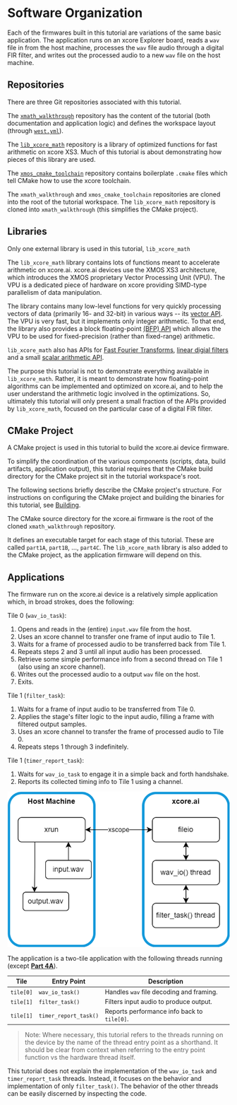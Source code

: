 
# Software Organization

Each of the firmwares built in this tutorial are variations of the same basic
application. The application runs on an xcore Explorer board, reads a `wav`
file in from the host machine, processes the `wav` file audio through a digital
FIR filter, and writes out the processed audio to a new `wav` file on the host
machine.

## Repositories

There are three Git repositories associated with this tutorial.

The [`xmath_walkthrough`](https://github.com/astewart-xmos/xmath_walkthrough)
repository has the content of the tutorial (both documentation and application
logic) and defines the workspace layout (through
[`west.yml`](https://github.com/astewart-xmos/xmath_walkthrough/blob/master/west.yml)).

The
[`lib_xcore_math`](https://github.com/xmos/lib_xcore_math/tree/v2.1.1/lib_xcore_math)
repository is a library of optimized functions for fast arithmetic on xcore XS3.
Much of this tutorial is about demonstrating how pieces of this library are
used.

The [`xmos_cmake_toolchain`](https://github.com/xmos/xmos_cmake_toolchain)
repository contains boilerplate `.cmake` files which tell CMake how to use the
xcore toolchain.

The `xmath_walkthrough` and `xmos_cmake_toolchain` repositories are cloned into
the root of the tutorial workspace. The `lib_xcore_math` repository is cloned
into `xmath_walkthrough` (this simplifies the CMake project).

## Libraries

Only one external library is used in this tutorial, `lib_xcore_math`

The `lib_xcore_math` library contains lots of functions meant to accelerate
arithmetic on xcore.ai. xcore.ai devices use the XMOS XS3 architecture, which
introduces the XMOS proprietary Vector Processing Unit (VPU). The VPU is a
dedicated piece of hardware on xcore providing SIMD-type parallelism of data
manipulation. 

The library contains many low-level functions for very quickly processing
vectors of data (primarily 16- and 32-bit) in various ways -- its [vector
API](https://github.com/xmos/lib_xcore_math/tree/v2.1.1/lib_xcore_math/api/xmath/vect).
The VPU is very fast, but it implements only integer arithmetic. To that end,
the library also provides a block floating-point [(BFP)
API](https://github.com/xmos/lib_xcore_math/tree/v2.1.1/lib_xcore_math/api/xmath/bfp)
which allows the VPU to be used for fixed-precision (rather than fixed-range)
arithmetic.

`lib_xcore_math` also has APIs for [Fast Fourier
Transforms](https://github.com/xmos/lib_xcore_math/blob/v2.1.1/lib_xcore_math/api/xmath/fft.h),
[linear digial
filters](https://github.com/xmos/lib_xcore_math/blob/v2.1.1/lib_xcore_math/api/xmath/filter.h)
and a small [scalar arithmetic
API](https://github.com/xmos/lib_xcore_math/tree/v2.1.1/lib_xcore_math/api/xmath/scalar).

The purpose this tutorial is not to demonstrate everything available in
`lib_xcore_math`. Rather, it is meant to demonstrate how floating-point
algorithms can be implemented and optimized on xcore.ai, and to help the user
understand the arithmetic logic involved in the optimizations. So, ultimately
this tutorial will only present a small fraction of the APIs provided by
`lib_xcore_math`, focused on the particular case of a digital FIR filter.

## CMake Project

A CMake project is used in this tutorial to build the xcore.ai device firmware. 

To simplify the coordination of the various components (scripts, data, build
artifacts, application output), this tutorial requires that the CMake build
directory for the CMake project sit in the tutorial workspace's root.

The following sections briefly describe the CMake project's structure. For
instructions on configuring the CMake project and building the binaries for this
tutorial, see [Building](building.md).

The CMake source directory for the xcore.ai firmware is the root of the cloned
`xmath_walkthrough` repository. 

It defines an executable target for each stage of this tutorial. These are
called `part1A`, `part1B`, ..., `part4C`. The `lib_xcore_math` library is also
added to the CMake project, as the application firmware will depend on this.

## Applications

The firmware run on the xcore.ai device is a relatively simple application
which, in broad strokes, does the following:

Tile 0 (`wav_io_task`):
1. Opens and reads in the (entire) `input.wav` file from the host.
2. Uses an xcore channel to transfer one frame of input audio to Tile 1.
3. Waits for a frame of processed audio to be transferred back from Tile 1.
4. Repeats steps 2 and 3 until all input audio has been processed.
5. Retrieve some simple performance info from a second thread on Tile 1 (also
   using an xcore channel).
6. Writes out the processed audio to a output `wav` file on the host.
7. Exits.

Tile 1 (`filter_task`):
1. Waits for a frame of input audio to be transferred from Tile 0.
2. Applies the stage's filter logic to the input audio, filling a frame with
   filtered output samples.
3. Uses an xcore channel to transfer the frame of processed audio to Tile 0.
4. Repeats steps 1 through 3 indefinitely.

Tile 1 (`timer_report_task`):
1. Waits for `wav_io_task` to engage it in a simple back and forth handshake.
2. Reports its collected timing info to Tile 1 using a channel.

![img/sw-flow.png](img/sw-flow.png)

The application is a two-tile application with the following threads running
(except [**Part 4A**](part4A.md)).

| Tile      | Entry Point           | Description |
|-----------|-----------------------|-------------|
| `tile[0]` |`wav_io_task()`| Handles `wav` file decoding and framing.
| `tile[1]` |`filter_task()`| Filters input audio to produce output.
| `tile[1]` |`timer_report_task()`| Reports performance info back to `tile[0]`.

> Note: Where necessary, this tutorial refers to the threads running on the
> device by the name of the thread entry point as a shorthand. It should be clear
> from context when referring to the entry point function vs the hardware thread
> itself.

This tutorial does not explain the implementation of the `wav_io_task` and
`timer_report_task` threads. Instead, it focuses on the behavior and
implementation of only `filter_task()`. The behavior of the other threads can be
easily discerned by inspecting the code.

